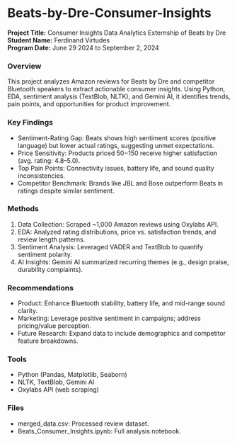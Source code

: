 # Beats-by-Dre-Consumer-Insights

**Project Title:** Consumer Insights Data Analytics Externship of Beats by Dre  
**Student Name:** Ferdinand Virtudes  
**Program Date:** June 29 2024 to September 2, 2024

### Overview

This project analyzes Amazon reviews for Beats by Dre and competitor Bluetooth speakers to extract actionable consumer insights. Using Python, EDA, sentiment analysis (TextBlob, NLTK), and Gemini AI, it identifies trends, pain points, and opportunities for product improvement.

### Key Findings

* Sentiment-Rating Gap: Beats shows high sentiment scores (positive language) but lower actual ratings, suggesting unmet expectations.
* Price Sensitivity: Products priced 50−150 receive higher satisfaction (avg. rating: 4.8–5.0).
* Top Pain Points: Connectivity issues, battery life, and sound quality inconsistencies.
* Competitor Benchmark: Brands like JBL and Bose outperform Beats in ratings despite similar sentiment.

### Methods

1. Data Collection: Scraped ~1,000 Amazon reviews using Oxylabs API.
2. EDA: Analyzed rating distributions, price vs. satisfaction trends, and review length patterns.
3. Sentiment Analysis: Leveraged VADER and TextBlob to quantify sentiment polarity.
4. AI Insights: Gemini AI summarized recurring themes (e.g., design praise, durability complaints).

### Recommendations

* Product: Enhance Bluetooth stability, battery life, and mid-range sound clarity.
* Marketing: Leverage positive sentiment in campaigns; address pricing/value perception.
* Future Research: Expand data to include demographics and competitor feature breakdowns.

### Tools

* Python (Pandas, Matplotlib, Seaborn)
* NLTK, TextBlob, Gemini AI
* Oxylabs API (web scraping)

### Files

* merged_data.csv: Processed review dataset.
* Beats_Consumer_Insights.ipynb: Full analysis notebook.